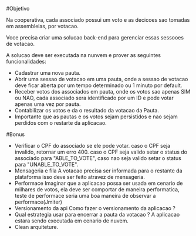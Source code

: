 #Objetivo


Na cooperativa, cada associado possui um voto e as decicoes
sao tomadas em assembleias, por votacao.

Voce precisa criar uma solucao back-end para gerenciar essas
sessooes de votacao.

A solucao deve ser executada na nunvem e prover as seguintes
funcionalidades:

* Cadastrar uma nova pauta.
* Abrir uma sessao de votacao em uma pauta, onde a sessao
  de votacao deve ficar aberta por um tempo determinado ou 1
  minuto por default.
* Receber votos dos associados em pauta, onde os votos sao apenas
  SIM ou NAO, cada associado sera identificado por um ID e pode votar
  apenas uma vez por pauta.
* Contabilizar os votos e da o resultado da votacao da Pauta.
* Importante que as pautas e os votos sejam persistidos e nao
  sejam perdidos com o restarte da aplicacao.

#Bonus
* Verificar o CPF do associado se ele pode votar.
  caso o CPF seja invalido, retornar um erro 400.
  caso o CPF seja valido setar o status do associado
  para "ABLE_TO_VOTE", caso nao seja valido setar o
  status para "UNABLE_TO_VOTE".
* Mensageria e fila
  A votacao precisa ser informada para o restante
  da plataforma isso deve ser feito atravez de 
  mensageria.
* Performace
  Imaginar que a aplicacao possa ser usada em cenario
  de milhares de votos, ela deve ser comportar de maneira
  performatica, teste de performace seria uma boa maneira de
  observar a performace(Jmiter)
* Versionamento da api
  Como fazer o versionamento da aplicacao ?
* Qual estrategia usar para encerrar a pauta da votacao ?
  A aplicacao estara sendo executada em cenario de nuvem.
* Clean arquiteture.

